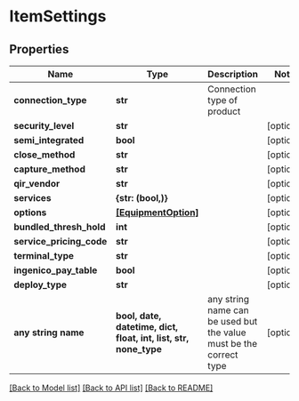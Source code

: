 # ItemSettings


## Properties
Name | Type | Description | Notes
------------ | ------------- | ------------- | -------------
**connection_type** | **str** | Connection type of product | 
**security_level** | **str** |  | [optional] 
**semi_integrated** | **bool** |  | [optional] 
**close_method** | **str** |  | [optional] 
**capture_method** | **str** |  | [optional] 
**qir_vendor** | **str** |  | [optional] 
**services** | **{str: (bool,)}** |  | [optional] 
**options** | [**[EquipmentOption]**](EquipmentOption.md) |  | [optional] 
**bundled_thresh_hold** | **int** |  | [optional] 
**service_pricing_code** | **str** |  | [optional] 
**terminal_type** | **str** |  | [optional] 
**ingenico_pay_table** | **bool** |  | [optional] 
**deploy_type** | **str** |  | [optional] 
**any string name** | **bool, date, datetime, dict, float, int, list, str, none_type** | any string name can be used but the value must be the correct type | [optional]

[[Back to Model list]](../README.md#documentation-for-models) [[Back to API list]](../README.md#documentation-for-api-endpoints) [[Back to README]](../README.md)


